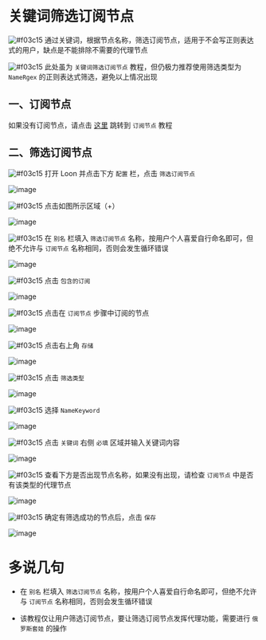 # 关键词筛选订阅节点

![#f03c15](https://placehold.it/15/f03c15/000000?text=+) 通过关键词，根据节点名称，筛选订阅节点，适用于不会写正则表达式的用户，缺点是不能排除不需要的代理节点

![#f03c15](https://placehold.it/15/f03c15/000000?text=+) 此处虽为 `关键词筛选订阅节点` 教程，但仍极力推荐使用筛选类型为 `NameRgex` 的正则表达式筛选，避免以上情况出现

## 一、订阅节点

如果没有订阅节点，请点击 [这里](https://github.com/chiupam/tutorial/blob/master/Loon/Plus/Remote_Proxy.md) 跳转到 `订阅节点` 教程

## 二、筛选订阅节点

![#f03c15](https://placehold.it/15/f03c15/000000?text=+) 打开 Loon 并点击下方 `配置` 栏，点击 `筛选订阅节点`

![image](https://raw.githubusercontent.com/TiyNa/LoonManualimg/main/Plus/Remote_Filter_1.jpg)

![#f03c15](https://placehold.it/15/f03c15/000000?text=+) 点击如图所示区域（+）

![image](https://raw.githubusercontent.com/TiyNa/LoonManualimg/main/Plus/Remote_Filter_2.jpg)

![#f03c15](https://placehold.it/15/f03c15/000000?text=+) 在 `别名` 栏填入 `筛选订阅节点` 名称，按用户个人喜爱自行命名即可，但绝不允许与 `订阅节点` 名称相同，否则会发生循环错误

![image](https://raw.githubusercontent.com/TiyNa/LoonManualimg/main/Plus/Remote_Filter_3.jpg)

![#f03c15](https://placehold.it/15/f03c15/000000?text=+) 点击 `包含的订阅` 

![image](https://raw.githubusercontent.com/TiyNa/LoonManualimg/main/Plus/Remote_Filter_4.jpg)

![#f03c15](https://placehold.it/15/f03c15/000000?text=+) 点击在 `订阅节点` 步骤中订阅的节点

![image](https://raw.githubusercontent.com/TiyNa/LoonManualimg/main/Plus/Remote_Filter_5.jpg)

![#f03c15](https://placehold.it/15/f03c15/000000?text=+) 点击右上角 `存储`

![image](https://raw.githubusercontent.com/TiyNa/LoonManualimg/main/Plus/Remote_Filter_6.jpg)

![#f03c15](https://placehold.it/15/f03c15/000000?text=+) 点击 `筛选类型`

![image](https://raw.githubusercontent.com/TiyNa/LoonManualimg/main/Plus/Remote_Filter_7.jpg)

![#f03c15](https://placehold.it/15/f03c15/000000?text=+) 选择 `NameKeyword`

![image](https://raw.githubusercontent.com/TiyNa/LoonManualimg/main/Plus/Remote_Filter_NameKeyword_1.jpg)

![#f03c15](https://placehold.it/15/f03c15/000000?text=+) 点击 `关键词` 右侧 `必填` 区域并输入关键词内容

![image](https://raw.githubusercontent.com/TiyNa/LoonManualimg/main/Plus/Remote_Filter_NameKeyword_2.jpg)

![#f03c15](https://placehold.it/15/f03c15/000000?text=+) 查看下方是否出现节点名称，如果没有出现，请检查 `订阅节点` 中是否有该类型的代理节点

![image](https://raw.githubusercontent.com/TiyNa/LoonManualimg/main/Plus/Remote_Filter_NameKeyword_3.jpg)

![#f03c15](https://placehold.it/15/f03c15/000000?text=+) 确定有筛选成功的节点后，点击 `保存`

![image](https://raw.githubusercontent.com/TiyNa/LoonManualimg/main/Plus/Remote_Filter_NameKeyword_4.jpg)

# 多说几句

- 在 `别名` 栏填入 `筛选订阅节点` 名称，按用户个人喜爱自行命名即可，但绝不允许与 `订阅节点` 名称相同，否则会发生循环错误

- 该教程仅让用户筛选订阅节点，要让筛选订阅节点发挥代理功能，需要进行 `俄罗斯套娃` 的操作
